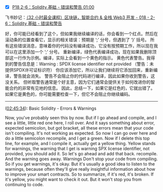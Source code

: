 - [x]  [P18 2-6：Solidity 基础 - 错误和警告 01:00](https://www.bilibili.com/video/BV1Ca411n7ta?p=18)

飞书妙记：[（32 小时最全课程）区块链，智能合约 & 全栈 Web3 开发 - 018 - 2-6：Solidity 基础 - 错误和警告](https://jimmylv.feishu.cn/minutes/obcnpx1qpzoest3u763825u3)

好，你可能已经看到了这个，但如果我继续编译的话，你会看到一个红点。然后在滚动条的位置查看它，显示的相关错误：预期是 ‘;’ 分号，但遇到了 ‘}’ 括号。
所有这些错误消息，意味着你的代码没有编译成功，它没有按预期工作，所以现在我可以在这里添加一个 ‘;’ 分号。
重新编译，绿色代表编译成功，现在如果我删除顶部这一行作为示例。编译，实际上会看到一个黄色的指示。
黄色代表警告。我得到的警告信息是：Warning : SPDX license identifier not provided （警告：未提供SPDX许可证标识符）
你应该添加它，所以让我们继续将它添加回来，重新编译，警告就会消失。
警告不会阻止你的代码进行编译，因此如果你收到警告，这没关系。
但听取警告通常是个好主意，因为它们通常会提供关于如何改进你的智能合约的非常有见地的信息。
因此，总结一下，如果它是红色的，它就出错了。如果它是黄色的，你可能需要检查一下，但它不会阻止你继续编码。

---

([02:45:34](https://www.youtube.com/watch?v=gyMwXuJrbJQ&t=9934s)): Basic Solidity - Errors & Warnings

Now, you've probably seen this by now. But if I go ahead and compile, and I see a little, little red one here, I roll over. And it says something about error, expected semicolon, but got bracket, all these errors mean that your code isn't compiling. It's not working as expected. So now I can go over here and do a little semicolon recompile, and I get a green. Now if I delete this top line, for example, and I compile it, actually get a yellow thing. Yellow stands for warnings, the warning that I get is warning SPX license identifier, not provided, you should add it. So let's go ahead and add that back. recompile. And the warning goes away. Warnings Don't stop your code from compiling. So if you get warnings, it's okay. But it's usually a good idea to listen to the warnings, because often they'll give really insightful information about how to improve your smart contracts. So to summarize, if it's red, it's broken. If it's yellow, you might want to check it out. But it won't stop you from continuing to code.
